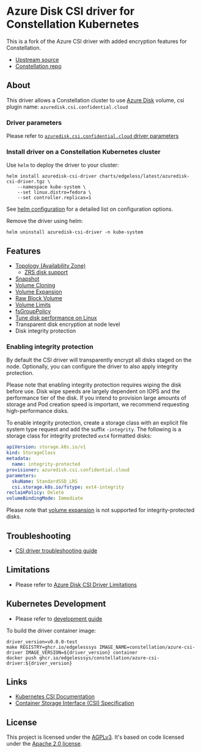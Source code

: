 # Azure Disk CSI driver for Constellation Kubernetes

This is a fork of the Azure CSI driver with added encryption features for Constellation.

- [Upstream source](https://github.com/kubernetes-sigs/azuredisk-csi-driver)
- [Constellation repo](https://github.com/edgelesssys/constellation)

## About

This driver allows a Constellation cluster to use [Azure Disk](https://azure.microsoft.com/en-us/services/storage/disks/) volume, csi plugin name: `azuredisk.csi.confidential.cloud`

### Driver parameters

Please refer to [`azuredisk.csi.confidential.cloud` driver parameters](./docs/driver-parameters.md)

### Install driver on a Constellation Kubernetes cluster

Use `helm` to deploy the driver to your cluster:

```shell
helm install azuredisk-csi-driver charts/edgeless/latest/azuredisk-csi-driver.tgz \
    --namespace kube-system \
    --set linux.distro=fedora \
    --set controller.replicas=1
```

See [helm configuration](../charts/README.md#V1-Parameters) for a detailed list on configuration options.

Remove the driver using helm:

```shell
helm uninstall azuredisk-csi-driver -n kube-system
```

## Features

- [Topology (Availability Zone)](./deploy/example/topology)
  - [ZRS disk support](./deploy/example/topology#zrs-disk-support)
- [Snapshot](./deploy/example/snapshot)
- [Volume Cloning](./deploy/example/cloning)
- [Volume Expansion](./deploy/example/resize)
- [Raw Block Volume](./deploy/example/rawblock)
- [Volume Limits](./deploy/example/volumelimits)
- [fsGroupPolicy](./deploy/example/fsgroup)
- [Tune disk performance on Linux](./docs/perf-profiles.md)
- Transparent disk encryption at node level
- Disk integrity protection

### Enabling integrity protection

By default the CSI driver will transparently encrypt all disks staged on the node.
Optionally, you can configure the driver to also apply integrity protection.

Please note that enabling integrity protection requires wiping the disk before use.
Disk wipe speeds are largely dependent on IOPS and the performance tier of the disk.
If you intend to provision large amounts of storage and Pod creation speed is important,
we recommend requesting high-performance disks.

To enable integrity protection, create a storage class with an explicit file system type request and add the suffix `-integrity`.
The following is a storage class for integrity protected `ext4` formatted disks:

```yaml
apiVersion: storage.k8s.io/v1
kind: StorageClass
metadata:
  name: integrity-protected
provisioner: azuredisk.csi.confidential.cloud
parameters:
  skuName: StandardSSD_LRS
  csi.storage.k8s.io/fstype: ext4-integrity
reclaimPolicy: Delete
volumeBindingMode: Immediate
```

Please note that [volume expansion](https://kubernetes.io/blog/2018/07/12/resizing-persistent-volumes-using-kubernetes/) is not supported for integrity-protected disks.

## Troubleshooting

- [CSI driver troubleshooting guide](./docs/csi-debug.md)

## Limitations

- Please refer to [Azure Disk CSI Driver Limitations](./docs/limitations.md)

## Kubernetes Development

- Please refer to [development guide](./docs/csi-dev.md)

To build the driver container image:

```shell
driver_version=v0.0.0-test
make REGISTRY=ghcr.io/edgelesssys IMAGE_NAME=constellation/azure-csi-driver IMAGE_VERSION=${driver_version} container
docker push ghcr.io/edgelesssys/constellation/azure-csi-driver:${driver_version}
```

## Links

- [Kubernetes CSI Documentation](https://kubernetes-csi.github.io/docs/)
- [Container Storage Interface (CSI) Specification](https://github.com/container-storage-interface/spec)

## License

This project is licensed under the [AGPLv3](LICENSE). It's based on code licensed under the [Apache 2.0 license](LICENSE.Apache).
